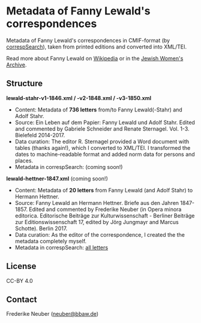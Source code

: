 # Metadata of Fanny Lewald's correspondences

Metadata of Fanny Lewald's correspondences in CMIF-format (by [correspSearch](https://correspsearch.net/)), taken from printed editions and converted into XML/TEI.

Read more about Fanny Lewald on [Wikipedia](https://jwa.org/encyclopedia/article/lewald-fanny) or in the [Jewish Women's Archive](https://jwa.org/encyclopedia/article/lewald-fanny).

## Structure

**lewald-stahr-v1-1846.xml / -v2-1848.xml / -v3-1850.xml**
- Content: Metadata of **736 letters** from/to Fanny Lewald(-Stahr) and Adolf Stahr.
- Source: Ein Leben auf dem Papier: Fanny Lewald und Adolf Stahr. Edited and commented by Gabriele Schneider and Renate Sternagel. Vol. 1-3. Bielefeld 2014-2017.
- Data curation: The editor R. Sternagel provided a Word document with tables (thanks again!), which I converted to XML/TEI. I transformed the dates to machine-readable format and added norm data for persons and places.
- Metadata in correspSearch: (coming soon!)

**lewald-hettner-1847.xml** (coming soon!)
- Content: Metadata of **20 letters** from Fanny Lewald (and Adolf Stahr) to Hermann Hettner.
- Source: Fanny Lewald an Hermann Hettner. Briefe aus den Jahren 1847-1857. Edited and commented by Frederike Neuber (in Opera minora editorica. Editorische Beiträge zur Kulturwissenschaft - Berliner Beiträge zur Editionswissenschaft 17, edited by Jörg Jungmayr and Marcus Schotte). Berlin 2017.
- Data curation: As the editor of the correspondence, I created the the metadata completely myself.
- Metadata in correspSearch: [all letters](https://correspsearch.net/search.xql?correspondent=all&startdate=&enddate=&place=&available=&cmiFile=https%3A%2F%2Fcorrespsearch.net%2Fstorage%2FfannyLewald.xml&publication=&l=de)

## License

CC-BY 4.0

## Contact

Frederike Neuber (neuber@bbaw.de)





